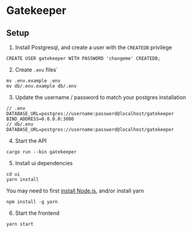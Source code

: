 # Gatekeeper

## Setup
1. Install Postgresql, and create a user with the `CREATEDB` privilege

```
CREATE USER gatekeeper WITH PASSWORD 'changeme' CREATEDB;
```

2. Create `.env` files`

```
mv .env.example .env
mv db/.env.example db/.env
```

3. Update the username / password to match your postgres installation
```
// .env
DATABASE_URL=postgres://username:password@localhost/gatekeeper
BIND_ADDRESS=0.0.0.0:3000
// db/.env
DATABASE_URL=postgres://username:password@localhost/gatekeeper
```

4. Start the API
```
cargo run --bin gatekeeper
```

5. Install ui dependencies
```
cd ui
yarn install
```
You may need to first [install Node.js](https://docs.npmjs.com/downloading-and-ins.exampletalling-node-js-and-npm), and/or install yarn
```
npm install -g yarn
```

6. Start the frontend
```
yarn start
```


